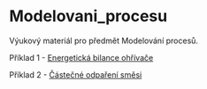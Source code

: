 # Modelovani_procesu
Výukový materiál pro předmět Modelování procesů.

Příklad 1 - [Energetická bilance ohřívače](http://nbviewer.ipython.org/github/UPEI-CFD/Modelovani_procesu/blob/master/Cv_01_example_01_v2.ipynb)

Příklad 2 - [Částečné odpaření směsi](http://nbviewer.ipython.org/github/UPEI-CFD/Modelovani_procesu/blob/master/Cv_01_example_02_v2.ipynb)
